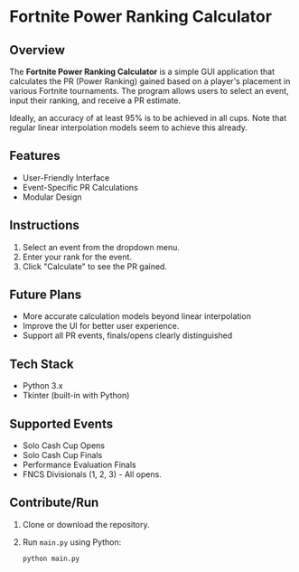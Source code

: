 # Fortnite Power Ranking Calculator

## Overview

The **Fortnite Power Ranking Calculator** is a simple GUI application that calculates the PR (Power Ranking) gained based on a player's placement in various Fortnite tournaments. The program allows users to select an event, input their ranking, and receive a PR estimate.

Ideally, an accuracy of at least 95% is to be achieved in all cups. Note that regular linear interpolation models seem to achieve this already.

## Features

- User-Friendly Interface
- Event-Specific PR Calculations
- Modular Design

## Instructions

1. Select an event from the dropdown menu.
2. Enter your rank for the event.
3. Click "Calculate" to see the PR gained.

## Future Plans

- More accurate calculation models beyond linear interpolation 
- Improve the UI for better user experience.
- Support all PR events, finals/opens clearly distinguished

## Tech Stack

- Python 3.x
- Tkinter (built-in with Python)

## Supported Events

- Solo Cash Cup Opens
- Solo Cash Cup Finals
- Performance Evaluation Finals
- FNCS Divisionals (1, 2, 3) - All opens.

## Contribute/Run

1. Clone or download the repository.
2. Run `main.py` using Python:

   ```bash
   python main.py